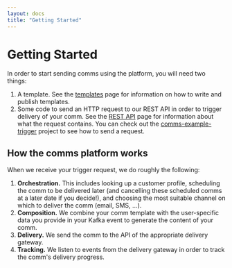 ```yaml
---
layout: docs
title: "Getting Started"
---
```


# Getting Started

In order to start sending comms using the platform, you will need two things:

1. A template. See the [templates](templates.html) page for information on how to write and publish templates.
2. Some code to send an HTTP request to our REST API in order to trigger delivery of your comm. See the [REST API](rest-api.html) page for information about what the request contains. You can check out the [comms-example-trigger](https://github.com/ovotech/comms-example-trigger) project to see how to send a request.

## How the comms platform works

When we receive your trigger request, we do roughly the following:

1. **Orchestration.** This includes looking up a customer profile, scheduling the comm to be delivered later (and cancelling these scheduled comms at a later date if you decide!), and choosing the most suitable channel on which to deliver the comm (email, SMS, ...).
2. **Composition.** We combine your comm template with the user-specific data you provide in your Kafka event to generate the content of your comm.
3. **Delivery.** We send the comm to the API of the appropriate delivery gateway.
4. **Tracking.** We listen to events from the delivery gateway in order to track the comm's delivery progress.
